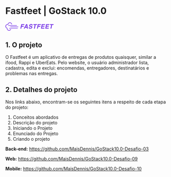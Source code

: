 
# Fastfeet | GoStack 10.0
<img src="https://github.com/MaisDennis/GoStack10.0-Fastfeet/blob/master/fastfeet.png" alt="Fastfeet" width="30%" height="auto" alignSelf="center">

## 1.  O projeto

O Fastfeet é um aplicativo de entregas de produtos quaisquer, similar a ifood, Rappi e UberEats. Pelo website, o usuário administrador lista, cadastra, edita e exclui: encomendas, entregadores, destinatários e problemas nas entregas.

## 2. Detalhes do projeto

Nos links abaixo, encontram-se os seguintes itens a respeito de cada etapa do projeto:

1. Conceitos abordados
2. Descrição do projeto
3. Iniciando o Projeto
4. Enunciado do Projeto
5. Criando o projeto

**Back-end:**
  https://github.com/MaisDennis/GoStack10.0-Desafio-03

**Web:**
  https://github.com/MaisDennis/GoStack10.0-Desafio-09

**Mobile:**
  https://github.com/MaisDennis/GoStack10.0-Desafio-10
